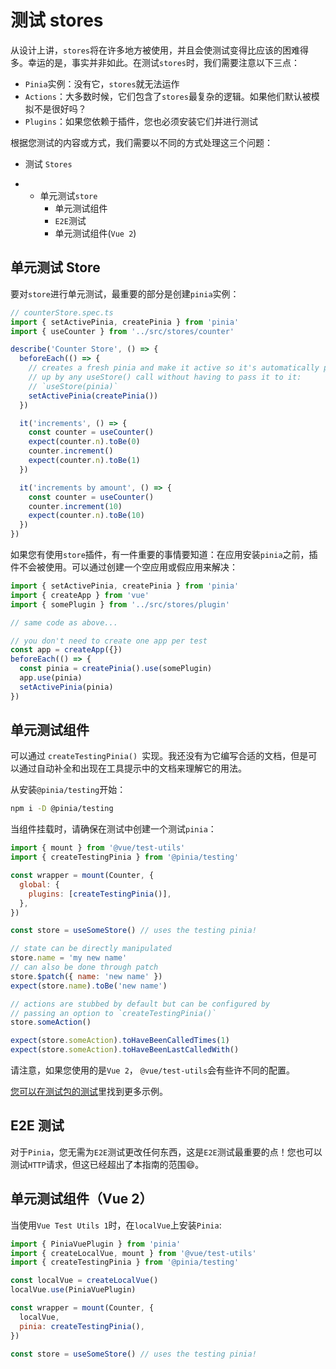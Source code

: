 # 测试 stores

从设计上讲，`stores`将在许多地方被使用，并且会使测试变得比应该的困难得多。幸运的是，事实并非如此。在测试`stores`时，我们需要注意以下三点：

- `Pinia`实例：没有它，`stores`就无法运作
- `Actions`：大多数时候，它们包含了`stores`最复杂的逻辑。如果他们默认被模拟不是很好吗？
- `Plugins`：如果您依赖于插件，您也必须安装它们并进行测试

根据您测试的内容或方式，我们需要以不同的方式处理这三个问题：

- 测试 `Stores`

- - 单元测试`store`
    - 单元测试组件
    - `E2E`测试
    - 单元测试组件(`Vue 2`)



## 单元测试 Store

要对`store`进行单元测试，最重要的部分是创建`pinia`实例：

```js
// counterStore.spec.ts
import { setActivePinia, createPinia } from 'pinia'
import { useCounter } from '../src/stores/counter'

describe('Counter Store', () => {
  beforeEach(() => {
    // creates a fresh pinia and make it active so it's automatically picked
    // up by any useStore() call without having to pass it to it:
    // `useStore(pinia)`
    setActivePinia(createPinia())
  })

  it('increments', () => {
    const counter = useCounter()
    expect(counter.n).toBe(0)
    counter.increment()
    expect(counter.n).toBe(1)
  })

  it('increments by amount', () => {
    const counter = useCounter()
    counter.increment(10)
    expect(counter.n).toBe(10)
  })
})
```

如果您有使用`store`插件，有一件重要的事情要知道：在应用安装`pinia`之前，插件不会被使用。可以通过创建一个空应用或假应用来解决：

```js
import { setActivePinia, createPinia } from 'pinia'
import { createApp } from 'vue'
import { somePlugin } from '../src/stores/plugin'

// same code as above...

// you don't need to create one app per test
const app = createApp({})
beforeEach(() => {
  const pinia = createPinia().use(somePlugin)
  app.use(pinia)
  setActivePinia(pinia)
})
```



## 单元测试组件

可以通过 `createTestingPinia() `实现。我还没有为它编写合适的文档，但是可以通过自动补全和出现在工具提示中的文档来理解它的用法。

从安装`@pinia/testing`开始：

```sh
npm i -D @pinia/testing
```

当组件挂载时，请确保在测试中创建一个测试`pinia`：

```js
import { mount } from '@vue/test-utils'
import { createTestingPinia } from '@pinia/testing'

const wrapper = mount(Counter, {
  global: {
    plugins: [createTestingPinia()],
  },
})

const store = useSomeStore() // uses the testing pinia!

// state can be directly manipulated
store.name = 'my new name'
// can also be done through patch
store.$patch({ name: 'new name' })
expect(store.name).toBe('new name')

// actions are stubbed by default but can be configured by
// passing an option to `createTestingPinia()`
store.someAction()

expect(store.someAction).toHaveBeenCalledTimes(1)
expect(store.someAction).toHaveBeenLastCalledWith()
```

请注意，如果您使用的是`Vue 2`， `@vue/test-utils`会有些许不同的配置。

[您可以在测试包的测试](https://github.com/vuejs/pinia/blob/v2/packages/testing/src/testing.spec.ts)里找到更多示例。



## E2E 测试

对于`Pinia`，您无需为`E2E`测试更改任何东西，这是`E2E`测试最重要的点！您也可以测试`HTTP`请求，但这已经超出了本指南的范围😄。



## 单元测试组件（Vue 2）

当使用`Vue Test Utils 1`时，在`localVue`上安装`Pinia`:

```js
import { PiniaVuePlugin } from 'pinia'
import { createLocalVue, mount } from '@vue/test-utils'
import { createTestingPinia } from '@pinia/testing'

const localVue = createLocalVue()
localVue.use(PiniaVuePlugin)

const wrapper = mount(Counter, {
  localVue,
  pinia: createTestingPinia(),
})

const store = useSomeStore() // uses the testing pinia!
```